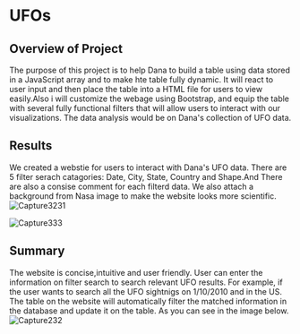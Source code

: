 # UFOs

## Overview of Project
The purpose of this project is to help Dana to build a table using data stored in a JavaScript array and to make hte table fully dynamic. It will react to user input and then place the table into a HTML file for users to view easily.Also i will customize the webage using Bootstrap, and equip the table with several fully functional filters that will allow users to interact with our visualizations. The data analysis would be on Dana's collection of UFO data.

## Results
We created a webstie for users to interact with Dana's UFO data. There are 5 filter serach catagories: Date, City, State, Country and Shape.And There are also a consise comment for each filterd data. We also attach a background from Nasa image to make the website looks more scientific.
![Capture3231](https://user-images.githubusercontent.com/92561493/149689328-1dc0ebc2-5cf5-4316-b32f-dc65cd430947.PNG)

![Capture333](https://user-images.githubusercontent.com/92561493/149689190-ae344dd1-6ef0-4092-89f1-57b5b37ac829.PNG)


## Summary
The website is concise,intuitive and user friendly. User can enter the information on filter search to search relevant UFO results. For example, if the user wants to search all the UFO sightnigs on 1/10/2010 and  in the US. The table on the website will automatically filter the matched information in the database and update it on the table. As you can see in the image below.
![Capture232](https://user-images.githubusercontent.com/92561493/149688701-1b5bd9bc-dc72-4c78-ac10-4439aefeecbe.PNG)
